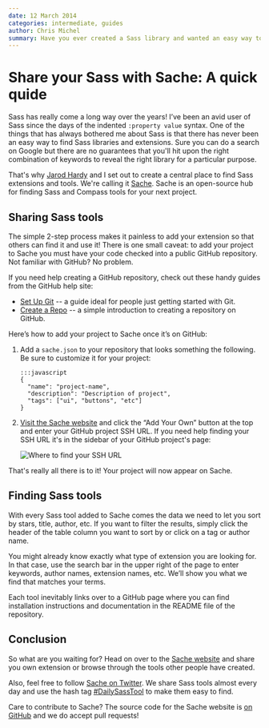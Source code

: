 ```yaml
---
date: 12 March 2014
categories: intermediate, guides
author: Chris Michel
summary: Have you ever created a Sass library and wanted an easy way to share it with others? Or have you ever wondered where to look to find a Sass library to do something specific? In this article Chris Michel introduces us to Sache---an easy to use directory of Sass libraries and tools---and shows us how to easily add our own projects.
---
```


# Share your Sass with Sache: A quick quide

Sass has really come a long way over the years! I’ve been an avid user of Sass since the days of the indented `:property value` syntax. One of the things that has always bothered me about Sass is that there has never been an easy way to find Sass libraries and extensions. Sure you can do a search on Google but there are no guarantees that you'll hit upon the right combination of keywords to reveal the right library for a particular purpose.

That's why [Jarod Hardy](http://www.twitter.com/jaredhardy) and I set out to create a central place to find Sass extensions and tools. We're calling it [Sache](http://sache.in). Sache is an open-source hub for finding Sass and Compass tools for your next project.


## Sharing Sass tools

The simple 2-step process makes it painless to add your extension so that others can find it and use it! There is one small caveat: to add your project to Sache you must have your code checked into a public GitHub repository. Not familiar with GitHub? No problem.

If you need help creating a GitHub repository, check out these handy guides from the GitHub help site:

* [Set Up Git](https://help.github.com/articles/set-up-git) -- a guide ideal for people just getting started with Git.
* [Create a Repo](https://help.github.com/articles/create-a-repo) -- a simple introduction to creating a repository on GitHub.

Here’s how to add your project to Sache once it’s on GitHub:

1. Add a `sache.json` to your repository that looks something the following. Be sure to customize it for your project:

       :::javascript
       {
         "name": "project-name",
         "description": "Description of project",
         "tags": ["ui", "buttons", "etc"]
       }

2. [Visit the Sache website](http://www.sache.in) and click the “Add Your Own” button at the top and enter your GitHub project SSH URL. If you need help finding your SSH URL it's in the sidebar of your GitHub project's page:

    ![Where to find your SSH URL](/images/articles/ssh-url.png)

That's really all there is to it! Your project will now appear on Sache.


## Finding Sass tools

With every Sass tool added to Sache comes the data we need to let you sort by stars, title, author, etc. If you want to filter the results, simply click the header of the table column  you want to sort by or click on a tag or author name.

You might already know exactly what type of extension you are looking for. In that case, use the search bar in the upper right of the page to enter keywords, author names, extension names, etc. We’ll show you what we find that matches your terms.

Each tool inevitably links over to a GitHub page where you can find installation instructions and documentation in the README file of the repository.

## Conclusion

So what are you waiting for? Head on over to the [Sache website](http://sache.in) and share you own extension or browse through the tools other people have created. 

Also, feel free to follow [Sache on Twitter](http://www.twitter.com/sache_in). We share Sass tools almost every day and use the hash tag [#DailySassTool](https://twitter.com/search?q=%23DailySassTool&src=hash) to make them easy to find.

Care to contribute to Sache? The source code for the Sache website is [on GitHub](https://github.com/jhardy/sache) and we do accept pull requests!
